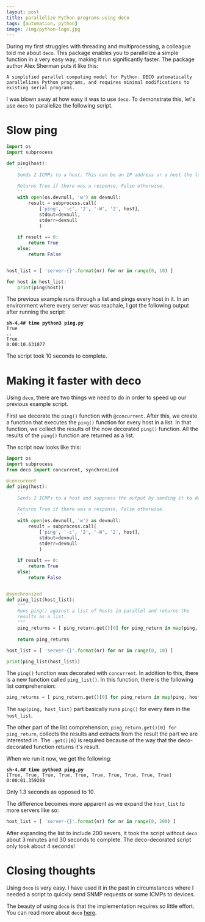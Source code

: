 ```yaml
---
layout: post
title: parallelize Python programs using deco
tags: [automation, python]
image: /img/python-logo.jpg
---
```


During my first struggles with threading and multiprocessing, a colleague told me about `deco`. This package enables you to parallelize a simple function in a very easy way, making it run significantly faster. The package author Alex Sherman puts it like this:

`A simplified parallel computing model for Python. DECO automatically parallelizes Python programs, and requires minimal modifications to existing serial programs.`

I was blown away at how easy it was to use `deco`. To demonstrate this, let's use `deco` to parallelize the following script.


Slow ping
=========

```python
import os
import subprocess

def ping(host):
    '''
    Sends 2 ICMPs to a host. This can be an IP address or a host the local system can resolve.
    
    Returns True if there was a response, False otherwise.
    '''
    with open(os.devnull, 'w') as devnull:
        result = subprocess.call(
            ['ping', '-c', '2', '-W', '2', host],
            stdout=devnull,
            stderr=devnull
            )
            
    if result == 0:
        return True
    else:        
        return False


host_list = [ 'server-{}'.format(nr) for nr in range(0, 10) ]

for host in host_list:
    print(ping(host))
```

The previous example runs through a list and pings every host in it. In an environment where every server was reachale, I got the following output after running the script:

<pre style="font-size:12px">
<b>sh-4.4# time python3 ping.py</b>
True
..
True
0:00:10.631077
</pre>   

The script took 10 seconds to complete. 


Making it faster with deco
==========================

Using `deco`, there are two things we need to do in order to speed up our previous example script. 

First we decorate the `ping()` function with `@concurrent`. After this, we create a function that executes the `ping()` function for every host in a list. In that function, we collect the results of the now decorated `ping()` function. All the results of the `ping()` function are returned as a list.

The script now looks like this:

```python
import os
import subprocess
from deco import concurrent, synchronized

@concurrent
def ping(host):
    '''
    Sends 2 ICMPs to a host and suppress the output by sending it to devnull.
    
    Returns True if there was a response, False otherwise.
    '''
    with open(os.devnull, 'w') as devnull:
        result = subprocess.call(
            ['ping', '-c', '2', '-W', '2', host],
            stdout=devnull,
            stderr=devnull
            )
            
    if result == 0:
        return True
    else:        
        return False


@synchronized
def ping_list(host_list):
    """
    Runs ping() against a list of hosts in parallel and returns the
    results as a list.
    """
    ping_returns = [ ping_return.get()[0] for ping_return in map(ping, host_list)]    
        
    return ping_returns

host_list = [ 'server-{}'.format(nr) for nr in range(0, 10) ]

print(ping_list(host_list))
```

The `ping()` function was decorated with `concurrent`. In addition to this, there is a new function called `ping_list()`. In this function, there is the following list comprehension:

```python
ping_returns = [ ping_return.get()[0] for ping_return in map(ping, host_list)]    
```

The `map(ping, host_list)` part basically runs `ping()` for every item in the `host_list`.

The other part of the list comprehension, `ping_return.get()[0] for ping_return`, collects the results and extracts from the result the part we are interested in. The `.get()[0]` is required because of the way that the deco-decorated function returns it's result.

When we run it now, we get the following:

<pre style="font-size:12px">
<b>sh-4.4# time python3 ping.py</b>
[True, True, True, True, True, True, True, True, True, True]
0:00:01.359208
</pre>

Only 1.3 seconds as opposed to 10.

The difference becomes more apparent as we expand the `host_list` to more servers like so:

```python
host_list = [ 'server-{}'.format(nr) for nr in range(0, 200) ]
```

After expanding the list to include 200 severs, it took the script without `deco` about 3 minutes and 30 seconds to complete. The deco-decorated script only took about 4 seconds!


Closing thoughts
================

Using `deco` is very easy. I have used it in the past in circumstances where I needed a script to quickly send SNMP requests or some ICMPs to devices. 

The beauty of using `deco` is that the implementation requires so little effort. You can read more about `deco` [here](https://github.com/alex-sherman/deco). 
